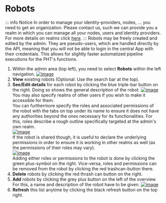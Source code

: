 # Robots
::: info Notice
In order to manage your identity-providers, nodes, ... you need to get an organization. Please contact us,
such we can provide you a realm in which you can manage all your nodes, users and identity providers.
For more details on realms click [here](/guide/admin/realms).
:::
Robots may be freely created and edited by the admin. They are pseudo-users, which are handled directly 
by the API, meaning that you will not be able to login in the central App with their credentials.
This allows for slightly faster automatized pipeline executions for the PHT's functions. 

1. Within the admin area (top left), you need to select **Robots** within the left navigation.
   [![image](/images/ui_images/robots.png)](/images/ui_images/robots.png)
2. **View** existing robots (Optional: Use the search bar at the top).
3. **See/Edit details** for each robot by clicking the blue triple-bar button on the right.
   Doing so shows the general description of the robot.
   [![image](/images/ui_images/robots_details.png)](/images/ui_images/robots_details.png)
   You may also specify realms of other users if you wish to make it accessible for them.\
   You can furthermore specify the roles and associated permissions of the robot with the tabs on
   top under its name to ensure it does not have any authorities beyond the ones necessary for its 
   functionalities. For this, roles describe a rough outline specifically targeted at the admin's
   own realm.\
   [![image](/images/ui_images/robots_details_roles.png)](/images/ui_images/robots_details_roles.png)\
   If the robot is shared though, it is useful to declare the underlying permissions in 
   order to ensure it is working in other realms as well (as the permissions of their roles may vary).\
   [![image](/images/ui_images/robots_details_permissions.png)](/images/ui_images/robots_details_permissions.png)\
   Adding either roles or permissions to the robot is done by clicking the green plus-symbol on the right.
   Vice-versa, roles and permissions can be removed from the robot by clicking the red trashcan-button there.
4. **Delete** robots by clicking the red thrash can button on the right.
5. **Add** robots by clicking the grey plus button on the left of the overview. For this, a name and description of the
   robot have to be given.
   [![image](/images/ui_images/robots_add.png)](/images/ui_images/robots_add.png)
6. **Refresh** this list anytime by clicking the black refresh button on the top right.
